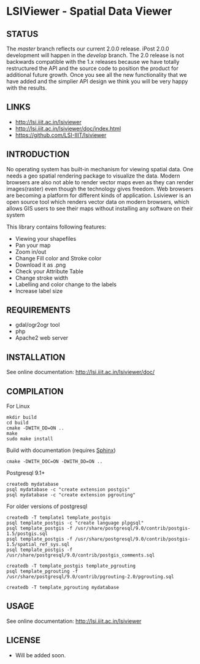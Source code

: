 # LSIViewer - Spatial Data Viewer


## STATUS

The *master* branch reflects our current 2.0.0 release. iPost 2.0.0 development will happen in the *develop* branch. The 2.0 release is not backwards compatible with the 1.x releases because we have totally restructured the API and the source code to position the product for additional future growth. Once you see all the new functionality that we have added and the simplier API design we think you will be very happy with the results.

## LINKS

* http://lsi.iiit.ac.in/lsiviewer 
* http://lsi.iiit.ac.in/lsiviewer/doc/index.html
* https://github.com/LSI-IIIT/lsiviewer


## INTRODUCTION

No operating system has built-in mechanism for viewing spatial data. One needs a geo spatial rendering package to visualize the data. Modern browsers are also not able to render vector maps even as they can render images(raster) even though the technology gives freedom. Web browsers are becoming a platform for different kinds of application. Lsiviewer is an open source tool which renders vector data on modern browsers, which allows GIS users to see their maps without installing any software on their system

This library contains following features:

* Viewing your shapefiles
* Pan your map 
* Zoom in/out 
* Change Fill color and Stroke color 
* Download it as .png
* Check your Attribute Table 
* Change stroke width
* Labelling and color change to the labels
* Increase label size

## REQUIREMENTS

* gdal/ogr2ogr tool
* php 
* Apache2 web server

## INSTALLATION

See online documentation: http://lsi.iiit.ac.in/lsiviewer/doc/

## COMPILATION


For Linux
	
	mkdir build
	cd build
	cmake -DWITH_DD=ON ..
	make
	sudo make install

Build with documentation (requires [Sphinx](http://sphinx-doc.org/))

	cmake -DWITH_DOC=ON -DWITH_DD=ON ..

Postgresql 9.1+

	createdb mydatabase
	psql mydatabase -c "create extension postgis"
	psql mydatabase -c "create extension pgrouting"

For older versions of postgresql

	createdb -T template1 template_postgis
	psql template_postgis -c "create language plpgsql"
	psql template_postgis -f /usr/share/postgresql/9.0/contrib/postgis-1.5/postgis.sql
	psql template_postgis -f /usr/share/postgresql/9.0/contrib/postgis-1.5/spatial_ref_sys.sql
	psql template_postgis -f /usr/share/postgresql/9.0/contrib/postgis_comments.sql

	createdb -T template_postgis template_pgrouting
	psql template_pgrouting -f /usr/share/postgresql/9.0/contrib/pgrouting-2.0/pgrouting.sql

	createdb -T template_pgrouting mydatabase


## USAGE

See online documentation: http://lsi.iiit.ac.in/lsiviewer


## LICENSE

* Will be added soon.
